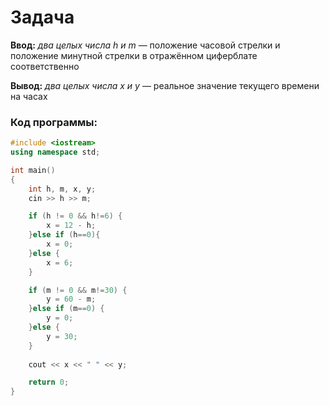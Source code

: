 # Задача
**Ввод:** *два целых числа h и m* — положение часовой стрелки и положение минутной стрелки в отражённом циферблате соответственно  

**Вывод:** *два целых числа x и y* — реальное значение текущего времени на часах  
### Код программы:
```C++
#include <iostream>
using namespace std;

int main()
{
    int h, m, x, y;
    cin >> h >> m;

    if (h != 0 && h!=6) {
        x = 12 - h;
    }else if (h==0){
        x = 0;
    }else {
        x = 6;
    }

    if (m != 0 && m!=30) {
        y = 60 - m;
    }else if (m==0) {
        y = 0;
    }else {
        y = 30;
    }
    
    cout << x << " " << y;

    return 0;
}
```
